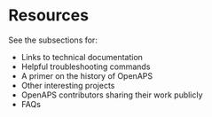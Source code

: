 # Resources

See the subsections for:
* Links to technical documentation
* Helpful troubleshooting commands
* A primer on the history of OpenAPS
* Other interesting projects
* OpenAPS contributors sharing their work publicly
* FAQs